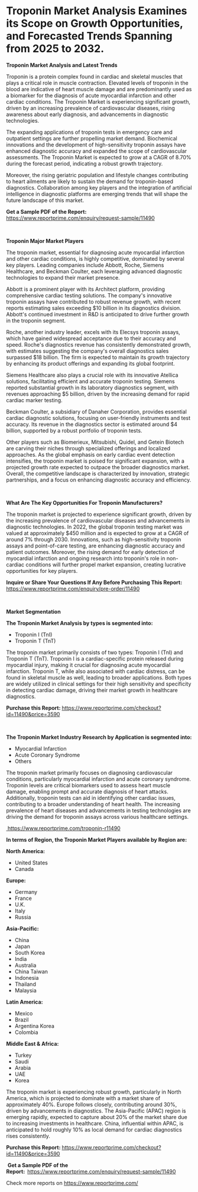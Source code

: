 <p><h1>Troponin Market Analysis Examines its Scope on Growth Opportunities, and Forecasted Trends Spanning from 2025 to 2032.</h1></p><p><strong>Troponin Market Analysis and Latest Trends</strong></p>
<p><p>Troponin is a protein complex found in cardiac and skeletal muscles that plays a critical role in muscle contraction. Elevated levels of troponin in the blood are indicative of heart muscle damage and are predominantly used as a biomarker for the diagnosis of acute myocardial infarction and other cardiac conditions. The Troponin Market is experiencing significant growth, driven by an increasing prevalence of cardiovascular diseases, rising awareness about early diagnosis, and advancements in diagnostic technologies. </p><p>The expanding applications of troponin tests in emergency care and outpatient settings are further propelling market demand. Biochemical innovations and the development of high-sensitivity troponin assays have enhanced diagnostic accuracy and expanded the scope of cardiovascular assessments. The Troponin Market is expected to grow at a CAGR of 8.70% during the forecast period, indicating a robust growth trajectory. </p><p>Moreover, the rising geriatric population and lifestyle changes contributing to heart ailments are likely to sustain the demand for troponin-based diagnostics. Collaboration among key players and the integration of artificial intelligence in diagnostic platforms are emerging trends that will shape the future landscape of this market.</p></p>
<p><strong>Get a Sample PDF of the Report:&nbsp;</strong> <a href="https://www.reportprime.com/enquiry/request-sample/11490?utm_campaign=3457&utm_medium=2&utm_source=Github&utm_content=ia&utm_term=20032025&utm_id=troponin">https://www.reportprime.com/enquiry/request-sample/11490</a></p>
<p>&nbsp;</p>
<p><strong>Troponin Major Market Players</strong></p>
<p><p>The troponin market, essential for diagnosing acute myocardial infarction and other cardiac conditions, is highly competitive, dominated by several key players. Leading companies include Abbott, Roche, Siemens Healthcare, and Beckman Coulter, each leveraging advanced diagnostic technologies to expand their market presence.</p><p>Abbott is a prominent player with its Architect platform, providing comprehensive cardiac testing solutions. The company's innovative troponin assays have contributed to robust revenue growth, with recent reports estimating sales exceeding $10 billion in its diagnostics division. Abbott's continued investment in R&D is anticipated to drive further growth in the troponin segment.</p><p>Roche, another industry leader, excels with its Elecsys troponin assays, which have gained widespread acceptance due to their accuracy and speed. Roche's diagnostics revenue has consistently demonstrated growth, with estimates suggesting the company's overall diagnostics sales surpassed $18 billion. The firm is expected to maintain its growth trajectory by enhancing its product offerings and expanding its global footprint.</p><p>Siemens Healthcare also plays a crucial role with its innovative Atellica solutions, facilitating efficient and accurate troponin testing. Siemens reported substantial growth in its laboratory diagnostics segment, with revenues approaching $5 billion, driven by the increasing demand for rapid cardiac marker testing.</p><p>Beckman Coulter, a subsidiary of Danaher Corporation, provides essential cardiac diagnostic solutions, focusing on user-friendly instruments and test accuracy. Its revenue in the diagnostics sector is estimated around $4 billion, supported by a robust portfolio of troponin tests.</p><p>Other players such as Biomerieux, Mitsubishi, Quidel, and Getein Biotech are carving their niches through specialized offerings and localized approaches. As the global emphasis on early cardiac event detection intensifies, the troponin market is poised for significant expansion, with a projected growth rate expected to outpace the broader diagnostics market. Overall, the competitive landscape is characterized by innovation, strategic partnerships, and a focus on enhancing diagnostic accuracy and efficiency.</p></p>
<p>&nbsp;</p>
<p><strong>What Are The Key Opportunities For Troponin Manufacturers?</strong></p>
<p><p>The troponin market is projected to experience significant growth, driven by the increasing prevalence of cardiovascular diseases and advancements in diagnostic technologies. In 2022, the global troponin testing market was valued at approximately $450 million and is expected to grow at a CAGR of around 7% through 2030. Innovations, such as high-sensitivity troponin assays and point-of-care testing, are enhancing diagnostic accuracy and patient outcomes. Moreover, the rising demand for early detection of myocardial infarction and ongoing research into troponin's role in non-cardiac conditions will further propel market expansion, creating lucrative opportunities for key players.</p></p>
<p><strong>Inquire or Share Your Questions If Any Before Purchasing This Report:</strong> <a href="https://www.reportprime.com/enquiry/pre-order/11490?utm_campaign=3457&utm_medium=2&utm_source=Github&utm_content=ia&utm_term=20032025&utm_id=troponin">https://www.reportprime.com/enquiry/pre-order/11490</a></p>
<p>&nbsp;</p>
<p><strong>Market Segmentation</strong></p>
<p><strong>The Troponin Market Analysis by types is segmented into:</strong></p>
<p><ul><li>Troponin I (TnI)</li><li>Troponin T (TnT)</li></ul></p>
<p><p>The troponin market primarily consists of two types: Troponin I (TnI) and Troponin T (TnT). Troponin I is a cardiac-specific protein released during myocardial injury, making it crucial for diagnosing acute myocardial infarction. Troponin T, while also associated with cardiac distress, can be found in skeletal muscle as well, leading to broader applications. Both types are widely utilized in clinical settings for their high sensitivity and specificity in detecting cardiac damage, driving their market growth in healthcare diagnostics.</p></p>
<p><strong>Purchase this Report:&nbsp;</strong><a href="https://www.reportprime.com/checkout?id=11490&price=3590&utm_campaign=3457&utm_medium=2&utm_source=Github&utm_content=ia&utm_term=20032025&utm_id=troponin">https://www.reportprime.com/checkout?id=11490&price=3590</a></p>
<p>&nbsp;</p>
<p><strong>The Troponin Market Industry Research by Application is segmented into:</strong></p>
<p><ul><li>Myocardial Infarction</li><li>Acute Coronary Syndrome</li><li>Others</li></ul></p>
<p><p>The troponin market primarily focuses on diagnosing cardiovascular conditions, particularly myocardial infarction and acute coronary syndrome. Troponin levels are critical biomarkers used to assess heart muscle damage, enabling prompt and accurate diagnosis of heart attacks. Additionally, troponin tests can aid in identifying other cardiac issues, contributing to a broader understanding of heart health. The increasing prevalence of heart diseases and advancements in testing technologies are driving the demand for troponin assays across various healthcare settings.</p></p>
<p><a href="https://www.reportprime.com/troponin-r11490?utm_campaign=3457&utm_medium=2&utm_source=Github&utm_content=ia&utm_term=20032025&utm_id=troponin">&nbsp;https://www.reportprime.com/troponin-r11490</a></p>
<p><strong>In terms of Region, the Troponin Market Players available by Region are:</strong></p>
<p>
    <p> <strong> North America: </strong>
        <ul>
            <li>United States</li>
            <li>Canada</li>
        </ul>
        </p> 
    <p> <strong> Europe: </strong>
        <ul>
            <li>Germany</li>
            <li>France</li>
            <li>U.K.</li>
            <li>Italy</li>
            <li>Russia</li>
        </ul>
        </p> 
    <p> <strong> Asia-Pacific: </strong>
        <ul>
            <li>China</li>
            <li>Japan</li>
            <li>South Korea</li>
            <li>India</li>
            <li>Australia</li>
            <li>China Taiwan</li>
            <li>Indonesia</li>
            <li>Thailand</li>
            <li>Malaysia</li>
        </ul>
        </p> 
    <p> <strong> Latin America: </strong>
        <ul>
            <li>Mexico</li>
            <li>Brazil</li>
            <li>Argentina Korea</li>
            <li>Colombia</li>
        </ul>
        </p> 
    <p> <strong> Middle East & Africa: </strong>
        <ul>
            <li>Turkey</li>
            <li>Saudi</li>
            <li>Arabia</li>
            <li>UAE</li>
            <li>Korea</li>
        </ul>
    </p>
    </p>
<p><p>The troponin market is experiencing robust growth, particularly in North America, which is projected to dominate with a market share of approximately 40%. Europe follows closely, contributing around 30%, driven by advancements in diagnostics. The Asia-Pacific (APAC) region is emerging rapidly, expected to capture about 20% of the market share due to increasing investments in healthcare. China, influential within APAC, is anticipated to hold roughly 10% as local demand for cardiac diagnostics rises consistently.</p></p>
<p><strong>Purchase this Report: </strong><a href="https://www.reportprime.com/checkout?id=11490&price=3590&utm_campaign=3457&utm_medium=2&utm_source=Github&utm_content=ia&utm_term=20032025&utm_id=troponin">https://www.reportprime.com/checkout?id=11490&price=3590</a></p>
<p>&nbsp;<strong>Get a Sample PDF of the Report:&nbsp;&nbsp;</strong><a href="https://www.reportprime.com/enquiry/request-sample/11490?utm_campaign=3457&utm_medium=2&utm_source=Github&utm_content=ia&utm_term=20032025&utm_id=troponin">https://www.reportprime.com/enquiry/request-sample/11490</a></p>
<p><strong></strong></p>
<p>Check more reports on <a href="https://www.reportprime.com/?utm_campaign=3457&utm_medium=2&utm_source=Github&utm_content=ia&utm_term=20032025&utm_id=troponin">https://www.reportprime.com/</a></p>